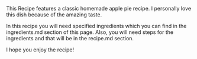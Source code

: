 This Recipe features a classic homemade apple pie recipe. I personally love this dish because of the amazing taste.

In this recipe you will need specified ingredients which you can find in the ingredients.md section of this page. Also, you will need steps for the ingredients and that will be in the recipe.md section.

I hope you enjoy the recipe!